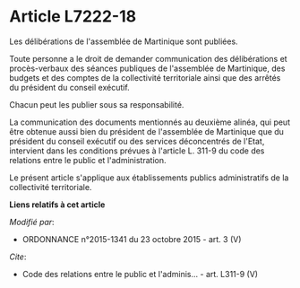 # Article L7222-18

Les délibérations de l'assemblée de Martinique sont publiées. 

Toute personne a le droit de demander communication des délibérations et procès-verbaux des séances publiques de l'assemblée
de Martinique, des budgets et des comptes de la collectivité territoriale ainsi que des arrêtés du président du conseil
exécutif. 

Chacun peut les publier sous sa responsabilité. 

La communication des documents mentionnés au deuxième alinéa, qui peut être obtenue aussi bien du président de l'assemblée de
Martinique que du président du conseil exécutif ou des services déconcentrés de l'Etat, intervient dans les conditions
prévues à l'article L. 311-9 du code des relations entre le public et l'administration. 

Le présent article s'applique aux établissements publics administratifs de la collectivité territoriale.

**Liens relatifs à cet article**

_Modifié par_:

  - ORDONNANCE n°2015-1341 du 23 octobre 2015 - art. 3 (V)

_Cite_:

  - Code des relations entre le public et l'adminis... - art. L311-9 (V)

